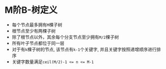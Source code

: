 # M阶B-树定义
+ 每个节点最多拥有`M`棵子树
+ 根节点至少有两棵子树
+ 除了根节点以外，其余每个分支节点至少拥有`M/2`棵子树
+ 所有叶子节点都位于同一层
+ 对于有`k`棵子树的节点, 该节点有`k-1`个关键字, 并且关键字按照递增顺序进行排序
+ 关键字数量满足`ceil(M/2)-1 <= n <= M-1`
